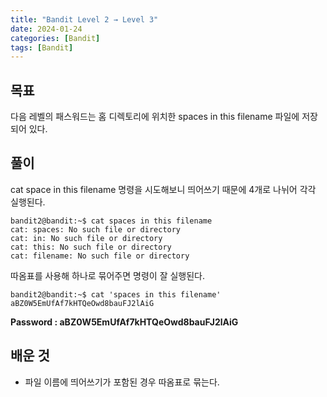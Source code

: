 ```yaml
---
title: "Bandit Level 2 → Level 3"
date: 2024-01-24
categories: [Bandit]
tags: [Bandit]
---
```


## 목표
다음 레벨의 패스워드는 홈 디렉토리에 위치한 spaces in this filename 파일에 저장되어 있다.

## 풀이
cat space in this filename 명령을 시도해보니 띄어쓰기 때문에 4개로 나뉘어 각각 실행된다.

```shell
bandit2@bandit:~$ cat spaces in this filename
cat: spaces: No such file or directory
cat: in: No such file or directory
cat: this: No such file or directory
cat: filename: No such file or directory
```

따옴표를 사용해 하나로 묶어주면 명령이 잘 실행된다.

```
bandit2@bandit:~$ cat 'spaces in this filename'
aBZ0W5EmUfAf7kHTQeOwd8bauFJ2lAiG
```

**Password : aBZ0W5EmUfAf7kHTQeOwd8bauFJ2lAiG**

## 배운 것
- 파일 이름에 띄어쓰기가 포함된 경우 따옴표로 묶는다.